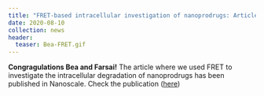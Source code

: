 ```yaml
---
title: "FRET-based intracellular investigation of nanoprodrugs: Article online"
date: 2020-08-10
collection: news
header:
  teaser: Bea-FRET.gif
---
```


**Congragulations Bea and Farsai!** The article where we used FRET to investigate the intracellular degradation of nanoprodrugs has been published in Nanoscale. Check the publication (<a href="{{site.github.url}}/publications/2020-08-07-BeaFarsai-Prodrugs/">here</a>)

